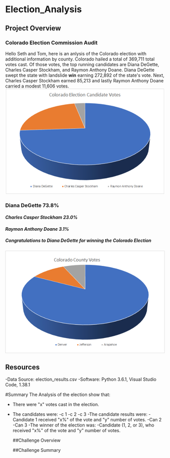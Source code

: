 # Election_Analysis

## Project Overview
### Colorado Election Commission Audit

Hello Seth and Tom, here is an anlysis of the Colorado election with additional information by county.
Colorado hailed a total of 369,711 total votes cast. Of those votes, the top running candidates are  Diana DeGette, Charles Casper Stockham, and Raymon Anthony Doane. Diana DeGette swept the state with landslide **win** earning 272,892 of the state's vote. Next, Charles Casper Stockham earned 85,213 and lastly Raymon Anthony Doane carried a modest 11,606 votes. 
![Candidate_vote_pie](Candidate_vote_pie.png)

### **Diana DeGette    73.8%**
#### *Charles Casper Stockham 23.0%*
#### *Raymon Anthony Doane  3.1%*

##### **Congratulations to Diana DeGette for winning the Colorado Election**



![County_vote_pie](County_vote_pie.png)
## Resources
-Data Source: election_results.csv
-Software: Python 3.6.1, Visual Studio Code, 1.38.1

#Summary
The Analysis of the election show that:
- There were "x" votes cast in the election.
- The candidates were:
  -c 1
  -c 2
  -c 3
  -The candidate results were:
    -Candidate 1 received "x%" of the vote and "y" number of votes.
    -Can 2
    -Can 3
  -The winner of the election was:
    -Candidate (1, 2, or 3), who received "x%" of the vote and "y" number of votes.
    
    ##Challenge Overview
    
    ##Challenge Summary
    
